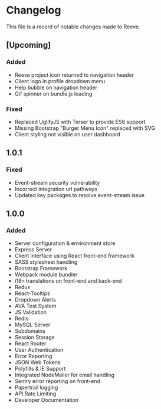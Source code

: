 # Changelog

This file is a record of notable changes made to Reeve.

## [Upcoming]

### Added

-   Reeve project icon returned to navigation header
-   Client logo in profile dropdown menu
-   Help bubble on navigation header
-   Gif spinner on bundle.js loading

### Fixed

-   Replaced UglifyJS with Terser to provide ES6 support
-   Missing Bootstrap "Burger Menu Icon" replaced with SVG
-   Client styling not visible on user dashboard

## 1.0.1

### Fixed

-   Event-stream security vulnerability
-   Incorrect integration url pathways
-   Updated key packages to resolve event-stream issue

## 1.0.0

### Added

-   Server configuration & environment store
-   Express Server
-   Client interface using React front-end framework
-   SASS stylesheet handling
-   Bootstrap Framework
-   Webpack module bundler
-   i18n translations on front-end and back-end
-   Redux
-   React-Tooltips
-   Dropdown Alerts
-   AVA Test System
-   JS Validation
-   Redis
-   MySQL Server
-   Subdomains
-   Session Storage
-   React Router
-   User Authentication
-   Error Reporting
-   JSON Web Tokens
-   Polyfills & IE Support
-   Integrated NodeMailer for email handling
-   Sentry error reporting on front-end
-   Papertrail logging
-   API Rate Limiting
-   Developer Documentation
